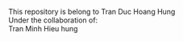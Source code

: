 This repository is belong to Tran Duc Hoang Hung    
Under the collaboration of:   
Tran Minh Hieu    hung
